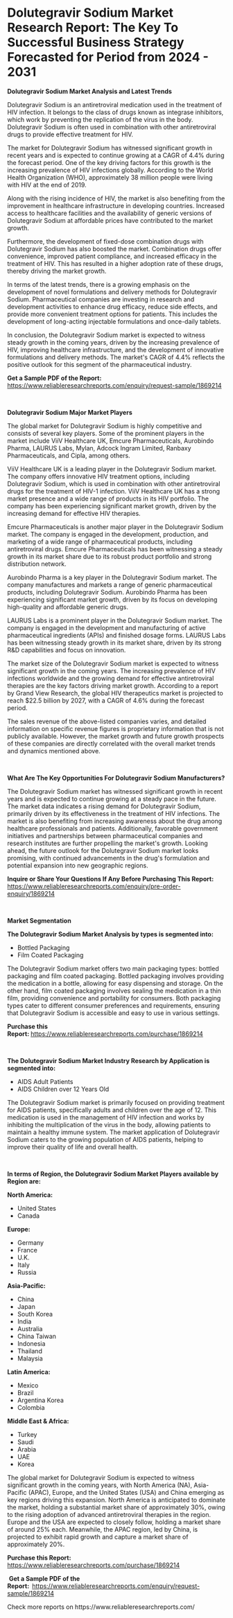<p><h1>Dolutegravir Sodium Market Research Report: The Key To Successful Business Strategy Forecasted for Period from 2024 - 2031</h1></p><p><strong>Dolutegravir Sodium Market Analysis and Latest Trends</strong></p>
<p><p>Dolutegravir Sodium is an antiretroviral medication used in the treatment of HIV infection. It belongs to the class of drugs known as integrase inhibitors, which work by preventing the replication of the virus in the body. Dolutegravir Sodium is often used in combination with other antiretroviral drugs to provide effective treatment for HIV.</p><p>The market for Dolutegravir Sodium has witnessed significant growth in recent years and is expected to continue growing at a CAGR of 4.4% during the forecast period. One of the key driving factors for this growth is the increasing prevalence of HIV infections globally. According to the World Health Organization (WHO), approximately 38 million people were living with HIV at the end of 2019.</p><p>Along with the rising incidence of HIV, the market is also benefiting from the improvement in healthcare infrastructure in developing countries. Increased access to healthcare facilities and the availability of generic versions of Dolutegravir Sodium at affordable prices have contributed to the market growth.</p><p>Furthermore, the development of fixed-dose combination drugs with Dolutegravir Sodium has also boosted the market. Combination drugs offer convenience, improved patient compliance, and increased efficacy in the treatment of HIV. This has resulted in a higher adoption rate of these drugs, thereby driving the market growth.</p><p>In terms of the latest trends, there is a growing emphasis on the development of novel formulations and delivery methods for Dolutegravir Sodium. Pharmaceutical companies are investing in research and development activities to enhance drug efficacy, reduce side effects, and provide more convenient treatment options for patients. This includes the development of long-acting injectable formulations and once-daily tablets.</p><p>In conclusion, the Dolutegravir Sodium market is expected to witness steady growth in the coming years, driven by the increasing prevalence of HIV, improving healthcare infrastructure, and the development of innovative formulations and delivery methods. The market's CAGR of 4.4% reflects the positive outlook for this segment of the pharmaceutical industry.</p></p>
<p><strong>Get a Sample PDF of the Report:&nbsp;</strong> <a href="https://www.reliableresearchreports.com/enquiry/request-sample/1869214">https://www.reliableresearchreports.com/enquiry/request-sample/1869214</a></p>
<p>&nbsp;</p>
<p><strong>Dolutegravir Sodium Major Market Players</strong></p>
<p><p>The global market for Dolutegravir Sodium is highly competitive and consists of several key players. Some of the prominent players in the market include ViiV Healthcare UK, Emcure Pharmaceuticals, Aurobindo Pharma, LAURUS Labs, Mylan, Adcock Ingram Limited, Ranbaxy Pharmaceuticals, and Cipla, among others.</p><p>ViiV Healthcare UK is a leading player in the Dolutegravir Sodium market. The company offers innovative HIV treatment options, including Dolutegravir Sodium, which is used in combination with other antiretroviral drugs for the treatment of HIV-1 infection. ViiV Healthcare UK has a strong market presence and a wide range of products in its HIV portfolio. The company has been experiencing significant market growth, driven by the increasing demand for effective HIV therapies.</p><p>Emcure Pharmaceuticals is another major player in the Dolutegravir Sodium market. The company is engaged in the development, production, and marketing of a wide range of pharmaceutical products, including antiretroviral drugs. Emcure Pharmaceuticals has been witnessing a steady growth in its market share due to its robust product portfolio and strong distribution network.</p><p>Aurobindo Pharma is a key player in the Dolutegravir Sodium market. The company manufactures and markets a range of generic pharmaceutical products, including Dolutegravir Sodium. Aurobindo Pharma has been experiencing significant market growth, driven by its focus on developing high-quality and affordable generic drugs.</p><p>LAURUS Labs is a prominent player in the Dolutegravir Sodium market. The company is engaged in the development and manufacturing of active pharmaceutical ingredients (APIs) and finished dosage forms. LAURUS Labs has been witnessing steady growth in its market share, driven by its strong R&D capabilities and focus on innovation.</p><p>The market size of the Dolutegravir Sodium market is expected to witness significant growth in the coming years. The increasing prevalence of HIV infections worldwide and the growing demand for effective antiretroviral therapies are the key factors driving market growth. According to a report by Grand View Research, the global HIV therapeutics market is projected to reach $22.5 billion by 2027, with a CAGR of 4.6% during the forecast period.</p><p>The sales revenue of the above-listed companies varies, and detailed information on specific revenue figures is proprietary information that is not publicly available. However, the market growth and future growth prospects of these companies are directly correlated with the overall market trends and dynamics mentioned above.</p></p>
<p>&nbsp;</p>
<p><strong>What Are The Key Opportunities For Dolutegravir Sodium Manufacturers?</strong></p>
<p><p>The Dolutegravir Sodium market has witnessed significant growth in recent years and is expected to continue growing at a steady pace in the future. The market data indicates a rising demand for Dolutegravir Sodium, primarily driven by its effectiveness in the treatment of HIV infections. The market is also benefiting from increasing awareness about the drug among healthcare professionals and patients. Additionally, favorable government initiatives and partnerships between pharmaceutical companies and research institutes are further propelling the market's growth. Looking ahead, the future outlook for the Dolutegravir Sodium market looks promising, with continued advancements in the drug's formulation and potential expansion into new geographic regions.</p></p>
<p><strong>Inquire or Share Your Questions If Any Before Purchasing This Report:</strong> <a href="https://www.reliableresearchreports.com/enquiry/pre-order-enquiry/1869214">https://www.reliableresearchreports.com/enquiry/pre-order-enquiry/1869214</a></p>
<p>&nbsp;</p>
<p><strong>Market Segmentation</strong></p>
<p><strong>The Dolutegravir Sodium Market Analysis by types is segmented into:</strong></p>
<p><ul><li>Bottled Packaging</li><li>Film Coated Packaging</li></ul></p>
<p><p>The Dolutegravir Sodium market offers two main packaging types: bottled packaging and film coated packaging. Bottled packaging involves providing the medication in a bottle, allowing for easy dispensing and storage. On the other hand, film coated packaging involves sealing the medication in a thin film, providing convenience and portability for consumers. Both packaging types cater to different consumer preferences and requirements, ensuring that Dolutegravir Sodium is accessible and easy to use in various settings.</p></p>
<p><strong>Purchase this Report:&nbsp;</strong><a href="https://www.reliableresearchreports.com/purchase/1869214">https://www.reliableresearchreports.com/purchase/1869214</a></p>
<p>&nbsp;</p>
<p><strong>The Dolutegravir Sodium Market Industry Research by Application is segmented into:</strong></p>
<p><ul><li>AIDS Adult Patients</li><li>AIDS Children over 12 Years Old</li></ul></p>
<p><p>The Dolutegravir Sodium market is primarily focused on providing treatment for AIDS patients, specifically adults and children over the age of 12. This medication is used in the management of HIV infection and works by inhibiting the multiplication of the virus in the body, allowing patients to maintain a healthy immune system. The market application of Dolutegravir Sodium caters to the growing population of AIDS patients, helping to improve their quality of life and overall health.</p></p>
<p>&nbsp;</p>
<p><strong>In terms of Region, the Dolutegravir Sodium Market Players available by Region are:</strong></p>
<p>
    <p> <strong> North America: </strong>
        <ul>
            <li>United States</li>
            <li>Canada</li>
        </ul>
        </p> 
    <p> <strong> Europe: </strong>
        <ul>
            <li>Germany</li>
            <li>France</li>
            <li>U.K.</li>
            <li>Italy</li>
            <li>Russia</li>
        </ul>
        </p> 
    <p> <strong> Asia-Pacific: </strong>
        <ul>
            <li>China</li>
            <li>Japan</li>
            <li>South Korea</li>
            <li>India</li>
            <li>Australia</li>
            <li>China Taiwan</li>
            <li>Indonesia</li>
            <li>Thailand</li>
            <li>Malaysia</li>
        </ul>
        </p> 
    <p> <strong> Latin America: </strong>
        <ul>
            <li>Mexico</li>
            <li>Brazil</li>
            <li>Argentina Korea</li>
            <li>Colombia</li>
        </ul>
        </p> 
    <p> <strong> Middle East & Africa: </strong>
        <ul>
            <li>Turkey</li>
            <li>Saudi</li>
            <li>Arabia</li>
            <li>UAE</li>
            <li>Korea</li>
        </ul>
    </p>
    </p>
<p><p>The global market for Dolutegravir Sodium is expected to witness significant growth in the coming years, with North America (NA), Asia-Pacific (APAC), Europe, and the United States (USA) and China emerging as key regions driving this expansion. North America is anticipated to dominate the market, holding a substantial market share of approximately 30%, owing to the rising adoption of advanced antiretroviral therapies in the region. Europe and the USA are expected to closely follow, holding a market share of around 25% each. Meanwhile, the APAC region, led by China, is projected to exhibit rapid growth and capture a market share of approximately 20%.</p></p>
<p><strong>Purchase this Report: </strong><a href="https://www.reliableresearchreports.com/purchase/1869214">https://www.reliableresearchreports.com/purchase/1869214</a></p>
<p>&nbsp;<strong>Get a Sample PDF of the Report:&nbsp;&nbsp;</strong><a href="https://www.reliableresearchreports.com/enquiry/request-sample/1869214">https://www.reliableresearchreports.com/enquiry/request-sample/1869214</a></p>
<p><strong></strong></p>
<p>Check more reports on https://www.reliableresearchreports.com/</p>